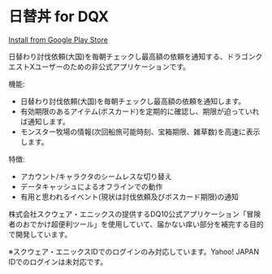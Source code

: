 日替丼 for DQX
================

[Install from Google Play Store](https://play.google.com/store/apps/details?id=yukihane.dq10don)

日替わり討伐依頼(大国)を毎朝チェックし最高額の依頼を通知する、ドラゴンクエストXユーザーのための非公式アプリケーションです。

機能:
* 日替わり討伐依頼(大国)を毎朝チェックし最高額の依頼を通知します。
* 有効期限のあるアイテム(ボスカード)を定期的に確認し、期限が迫っていれば通知します。
* モンスター牧場の情報(次回船旅可能時刻、宝箱期限、雑草数)を高速に表示します。

特徴:
* アカウント/キャラクタのシームレスな切り替え
* データキャッシュによるオフラインでの動作
* 有用と思われるイベント(現状は討伐依頼及びボスカード期限)の通知

株式会社スクウェア・エニックスの提供するDQ10公式アプリケーション「冒険者のおでかけ超便利ツール」を使用していて、届かない痒い部分を補完する目的で開発しています。


※スクウェア・エニックスIDでのログインのみ対応しています。Yahoo! JAPAN IDでのログインは未対応です。
